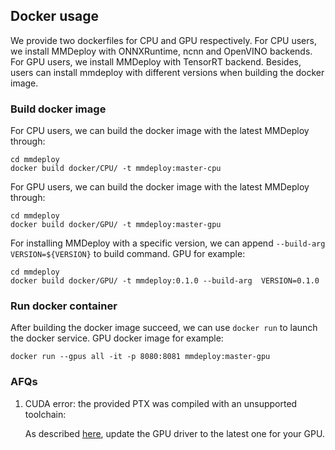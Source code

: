 ## Docker usage

We provide two dockerfiles for CPU and GPU respectively. For CPU users, we install MMDeploy with ONNXRuntime, ncnn and OpenVINO backends. For GPU users, we install MMDeploy with TensorRT backend. Besides, users can install mmdeploy with different versions when building the docker image.

### Build docker image

For CPU users, we can build the docker image with the latest MMDeploy through:
```
cd mmdeploy
docker build docker/CPU/ -t mmdeploy:master-cpu
```
For GPU users, we can build the docker image with the latest MMDeploy through:
```
cd mmdeploy
docker build docker/GPU/ -t mmdeploy:master-gpu
```

For installing MMDeploy with a specific version, we can append `--build-arg VERSION=${VERSION}` to build command. GPU for example:
```
cd mmdeploy
docker build docker/GPU/ -t mmdeploy:0.1.0 --build-arg  VERSION=0.1.0
```

### Run docker container

After building the docker image succeed, we can use `docker run` to launch the docker service. GPU docker image for example:
```
docker run --gpus all -it -p 8080:8081 mmdeploy:master-gpu
```

### AFQs

1. CUDA error: the provided PTX was compiled with an unsupported toolchain:

    As described [here](https://forums.developer.nvidia.com/t/cuda-error-the-provided-ptx-was-compiled-with-an-unsupported-toolchain/185754), update the GPU driver to the latest one for your GPU.
